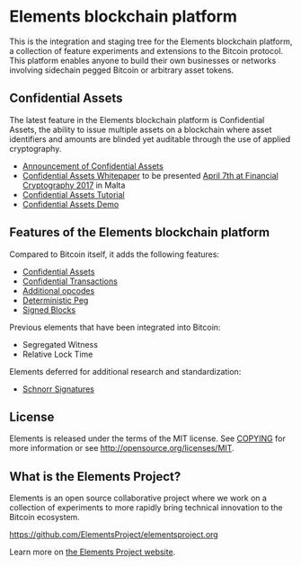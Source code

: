 Elements blockchain platform
=================================
This is the integration and staging tree for the Elements blockchain platform,
a collection of feature experiments and extensions to the Bitcoin protocol.
This platform enables anyone to build their own businesses or networks
involving sidechain pegged Bitcoin or arbitrary asset tokens.

Confidential Assets
----------------
The latest feature in the Elements blockchain platform is Confidential Assets,
the ability to issue multiple assets on a blockchain where asset identifiers
and amounts are blinded yet auditable through the use of applied cryptography.

 * [Announcement of Confidential Assets](https://blockstream.com/2017/04/03/blockstream-releases-elements-confidential-assets.html)
 * [Confidential Assets Whitepaper](https://blockstream.com/bitcoin17-final41.pdf) to be presented [April 7th at Financial Cryptography 2017](http://fc17.ifca.ai/bitcoin/schedule.html) in Malta
 * [Confidential Assets Tutorial](contrib/assets_tutorial/assets_tutorial.sh)
 * [Confidential Assets Demo](https://github.com/ElementsProject/confidential-assets-demo)

Features of the Elements blockchain platform
----------------

Compared to Bitcoin itself, it adds the following features:
 * [Confidential Assets][asset-issuance]
 * [Confidential Transactions][confidential-transactions]
 * [Additional opcodes][opcodes]
 * [Deterministic Peg][federated-peg]
 * [Signed Blocks][signed-blocks]

Previous elements that have been integrated into Bitcoin:
 * Segregated Witness
 * Relative Lock Time

Elements deferred for additional research and standardization:
 * [Schnorr Signatures][schnorr-signatures]

License
-------
Elements is released under the terms of the MIT license. See [COPYING](COPYING) for more
information or see http://opensource.org/licenses/MIT.

[confidential-transactions]: https://elementsproject.org/features/confidential-transactions
[opcodes]: https://elementsproject.org/features/opcodes
[federated-peg]: https://elementsproject.org/features#federatedpeg
[signed-blocks]: https://elementsproject.org/features#signedblocks
[asset-issuance]: https://elementsproject.org/features/issued-assets
[schnorr-signatures]: https://elementsproject.org/features/schnorr-signatures

What is the Elements Project?
-----------------
Elements is an open source collaborative project where we work on a collection
of experiments to more rapidly bring technical innovation to the Bitcoin ecosystem.

https://github.com/ElementsProject/elementsproject.org

Learn more on [the Elements Project website](https://www.elementsproject.org).
